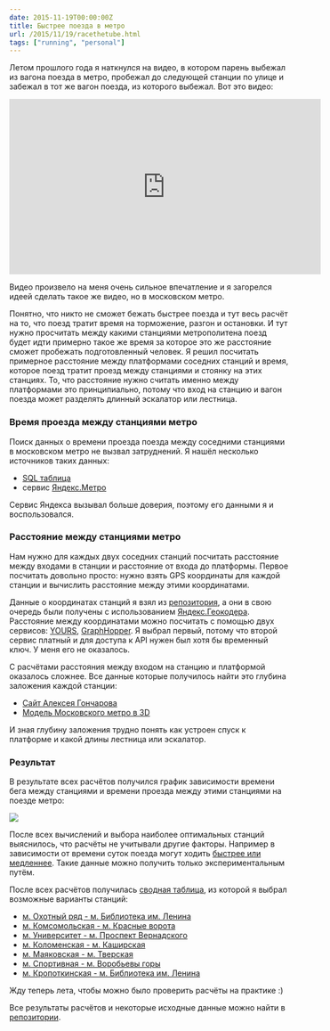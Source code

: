 ```yaml
---
date: 2015-11-19T00:00:00Z
title: Быстрее поезда в метро
url: /2015/11/19/racethetube.html
tags: ["running", "personal"]
---
```


Летом прошлого года я наткнулся на видео, в котором парень выбежал из вагона
поезда в метро, пробежал до следующей станции по улице и забежал в тот же вагон
поезда, из которого выбежал. Вот это видео:

<iframe width="560" height="315" src="https://www.youtube.com/embed/PH_Z8Ghuq6E" frameborder="0" allowfullscreen></iframe>

Видео произвело на меня очень сильное впечатление и я загорелся идеей сделать
такое же видео, но в московском метро.

Понятно, что никто не сможет бежать быстрее поезда и тут весь расчёт на то, что
поезд тратит время на торможение, разгон и остановки. И тут нужно просчитать
между какими станциями метрополитена поезд будет идти примерно такое же время за
которое это же расстояние сможет пробежать подготовленный человек. Я решил
посчитать примерное расстояние между платформами соседних станций и время,
которое поезд тратит проезд между станциями и стоянку на этих станциях.  То, что
расстояние нужно считать именно между платформами это принципиально, потому что
вход на станцию и вагон поезда может разделять длинный эскалатор или лестница.

### Время проезда между станциями метро

Поиск данных о времени проезда поезда между соседними станциями в московском
метро не вызвал затруднений. Я нашёл несколько источников таких данных:

* [SQL таблица](http://www.ordo-crm.ru/metro.sql)
* сервис [Яндекс.Метро](https://metro.yandex.ru/moscow)
<!-- https://gist.github.com/rastyagaev/830193 -->

Сервис Яндекса вызывал больше доверия, поэтому его данными я и воспользовался.

### Расстояние между станциями метро

Нам нужно для каждых двух соседних станций посчитать расстояние между входами в станции
и расстояние от входа до платформы. Первое посчитать довольно просто:
нужно взять GPS координаты для каждой станции и вычислить расстояние между этими координатами.

Данные о координатах станций я взял из [репозитория](https://github.com/nerevar/metroflow),
а они в свою очередь были получены с использованием [Яндекс.Геокодера](https://tech.yandex.ru/maps/doc/geocoder/desc/concepts/About-docpage/). Расстояние между координатами можно посчитать с помощью
двух сервисов: [YOURS](https://wiki.openstreetmap.org/wiki/YOURS#API_documentation), [GraphHopper](https://github.com/graphhopper/web-api). Я выбрал первый, потому что второй сервис платный и для
доступа к API нужен был хотя бы временный ключ. У меня его не оказалось.

С расчётами расстояния между входом на станцию и платформой оказалось сложнее.
Все данные которые получилось найти это глубина заложения каждой станции:

* [Сайт Алексея Гончарова](http://www.alexeygoncharov.com/index1.html)
* [Модель Московского метро в 3D](http://varf.ru/metro3d/?p=-90&t=45&d=41.052558883257646&y=2014)

И зная глубину заложения трудно понять как устроен спуск к платформе и какой длины
лестница или эскалатор.

### Результат

В результате всех расчётов получился график зависимости времени бега между станциями и
времени проезда между этими станциями на поезде метро:

<img src="https://raw.githubusercontent.com/ligurio/moscow-metro/master/run-vs-train.png">

После всех вычислений и выбора наиболее оптимальных станций выяснилось,
что расчёты не учитывали другие факторы. Например в зависимости от времени суток поезда
могут ходить [быстрее или медленнее](http://news.metro.ru/movetime.html). Такие данные можно получить только экспериментальным путём.

После всех расчётов получилась [сводная таблица](https://github.com/ligurio/moscow-metro/blob/master/racethetube-moscow.csv), из которой я выбрал возможные варианты станций:

* [м. Охотный ряд - м. Библиотека им. Ленина](https://metro.yandex.ru/moscow?from=10&to=11&route=0)
* [м. Комсомольская - м. Красные ворота](https://metro.yandex.ru/moscow?from=6&to=7&route=0)
* [м. Университет - м. Проспект Вернадского](https://metro.yandex.ru/moscow?from=17&to=18&route=0)
* [м. Коломенская - м. Каширская](https://metro.yandex.ru/moscow?from=33&to=34&route=0)
* [м. Маяковская - м. Тверская](https://metro.yandex.ru/moscow?from=27&to=28&route=0)
* [м. Cпортивная - м. Воробьевы горы](https://metro.yandex.ru/moscow?from=15&to=16&route=0)
* [м. Кропоткинская - м. Библиотека им. Ленина](https://metro.yandex.ru/moscow?from=11&to=12&route=0)

Жду теперь лета, чтобы можно было проверить расчёты на практике :)

Все результаты расчётов и некоторые исходные данные можно найти в
[репозитории](https://github.com/ligurio/moscow-metro).
